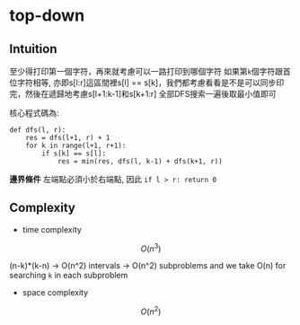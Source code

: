 # top-down

## Intuition

至少得打印第一個字符，再來就考慮可以一路打印到哪個字符
如果第`k`個字符跟首位字符相等, 亦即s[l:r]這區間裡s[l] == s[k]，我們都考慮看看是不是可以同步印完，然後在遞歸地考慮s[l+1:k-1]和s[k+1:r]
全部DFS搜索一遍後取最小值即可

核心程式碼為:

```
def dfs(l, r):
    res = dfs(l+1, r) + 1
    for k in range(l+1, r+1):
        if s[k] == s[l]:
            res = min(res, dfs(l, k-1) + dfs(k+1, r))
```

**邊界條件**
左端點必須小於右端點, 因此 `if l > r: return 0`

## Complexity

- time complexity

$$O(n^3)$$

(n-k)*(k-n) -> O(n^2) intervals -> O(n^2) subproblems
and we take O(n) for searching `k` in each subproblem

- space complexity

$$O(n^2)$$
